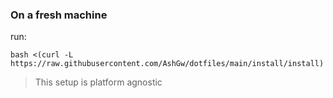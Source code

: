 ### On a fresh machine

run:

```shell
bash <(curl -L https://raw.githubusercontent.com/AshGw/dotfiles/main/install/install)
```
> This setup is platform agnostic
